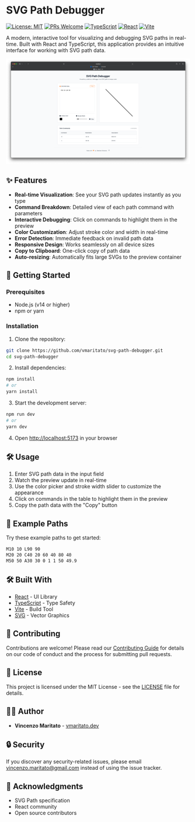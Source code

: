 # SVG Path Debugger

[![License: MIT](https://img.shields.io/badge/License-MIT-yellow.svg)](https://opensource.org/licenses/MIT)
[![PRs Welcome](https://img.shields.io/badge/PRs-welcome-brightgreen.svg)](http://makeapullrequest.com)
[![TypeScript](https://img.shields.io/badge/TypeScript-007ACC?style=flat&logo=typescript&logoColor=white)](https://www.typescriptlang.org/)
[![React](https://img.shields.io/badge/React-20232A?style=flat&logo=react&logoColor=61DAFB)](https://reactjs.org/)
[![Vite](https://img.shields.io/badge/Vite-646CFF?style=flat&logo=vite&logoColor=white)](https://vitejs.dev/)

A modern, interactive tool for visualizing and debugging SVG paths in real-time. Built with React and TypeScript, this application provides an intuitive interface for working with SVG path data.

![SVG Path Debugger Screenshot](screenshot.png)

## ✨ Features

- **Real-time Visualization**: See your SVG path updates instantly as you type
- **Command Breakdown**: Detailed view of each path command with parameters
- **Interactive Debugging**: Click on commands to highlight them in the preview
- **Color Customization**: Adjust stroke color and width in real-time
- **Error Detection**: Immediate feedback on invalid path data
- **Responsive Design**: Works seamlessly on all device sizes
- **Copy to Clipboard**: One-click copy of path data
- **Auto-resizing**: Automatically fits large SVGs to the preview container

## 🚀 Getting Started

### Prerequisites

- Node.js (v14 or higher)
- npm or yarn

### Installation

1. Clone the repository:

```bash
git clone https://github.com/vmaritato/svg-path-debugger.git
cd svg-path-debugger
```

2. Install dependencies:

```bash
npm install
# or
yarn install
```

3. Start the development server:

```bash
npm run dev
# or
yarn dev
```

4. Open [http://localhost:5173](http://localhost:5173) in your browser

## 🛠️ Usage

1. Enter SVG path data in the input field
2. Watch the preview update in real-time
3. Use the color picker and stroke width slider to customize the appearance
4. Click on commands in the table to highlight them in the preview
5. Copy the path data with the "Copy" button

## 🎨 Example Paths

Try these example paths to get started:

```
M10 10 L90 90
M20 20 C40 20 60 40 80 40
M50 50 A30 30 0 1 1 50 49.9
```

## 🛠️ Built With

- [React](https://reactjs.org/) - UI Library
- [TypeScript](https://www.typescriptlang.org/) - Type Safety
- [Vite](https://vitejs.dev/) - Build Tool
- [SVG](https://developer.mozilla.org/en-US/docs/Web/SVG) - Vector Graphics

## 🤝 Contributing

Contributions are welcome! Please read our [Contributing Guide](CONTRIBUTING.md) for details on our code of conduct and the process for submitting pull requests.

## 📝 License

This project is licensed under the MIT License - see the [LICENSE](LICENSE) file for details.

## 👨‍💻 Author

- **Vincenzo Maritato** - [vmaritato.dev](https://vmaritato.dev)

## 🔒 Security

If you discover any security-related issues, please email [vincenzo.maritato@gmail.com](mailto:vincenzo.maritato@gmail.com) instead of using the issue tracker.

## 🙏 Acknowledgments

- SVG Path specification
- React community
- Open source contributors
